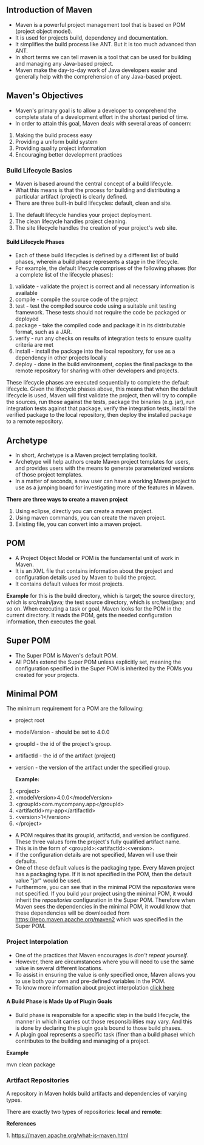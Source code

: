 ## Introduction of Maven

-   Maven is a powerful project management tool that is based on POM (project object model).
-   It is used for projects build, dependency and documentation.
-   It simplifies the build process like ANT. But it is too much advanced than ANT.
-   In short terms we can tell maven is a tool that can be used for building and managing any Java-based project.
-   Maven make the day-to-day work of Java developers easier and generally help with the comprehension of any Java-based project.

## Maven's Objectives

-   Maven's primary goal is to allow a developer to comprehend the complete state of a development effort in the shortest period of time.
-   In order to attain this goal, Maven deals with several areas of concern:
1.  Making the build process easy
2.  Providing a uniform build system
3.  Providing quality project information
4.  Encouraging better development practices

### Build Lifecycle Basics

-   Maven is based around the central concept of a build lifecycle.
-   What this means is that the process for building and distributing a particular artifact (project) is clearly defined.
-   There are three built-in build lifecycles: default, clean and site.
1.  The default lifecycle handles your project deployment.
2.  The clean lifecycle handles project cleaning.
3.  The site lifecycle handles the creation of your project's web site.

#### **Build Lifecycle Phases**

-   Each of these build lifecycles is defined by a different list of build phases, wherein a build phase represents a stage in the lifecycle.
-   For example, the default lifecycle comprises of the following phases (for a complete list of the lifecycle phases):
1.  validate - validate the project is correct and all necessary information is available
2.  compile - compile the source code of the project
3.  test - test the compiled source code using a suitable unit testing framework. These tests should not require the code be packaged or deployed
4.  package - take the compiled code and package it in its distributable format, such as a JAR.
5.  verify - run any checks on results of integration tests to ensure quality criteria are met
6.  install - install the package into the local repository, for use as a dependency in other projects locally
7.  deploy - done in the build environment, copies the final package to the remote repository for sharing with other developers and projects.

These lifecycle phases are executed sequentially to complete the default lifecycle. Given the lifecycle phases above, this means that when the default lifecycle is used, Maven will first validate the project, then will try to compile the sources, run those against the tests, package the binaries (e.g. jar), run integration tests against that package, verify the integration tests, install the verified package to the local repository, then deploy the installed package to a remote repository.

## Archetype

-   In short, Archetype is a Maven project templating toolkit.
-   Archetype will help authors create Maven project templates for users, and provides users with the means to generate parameterized versions of those project templates.
-   In a matter of seconds, a new user can have a working Maven project to use as a jumping board for investigating more of the features in Maven.

**There are three ways to create a maven project**

1.  Using eclipse, directly you can create a maven project.
2.  Using maven commands, you can create the maven project.
3.  Existing file, you can convert into a maven project.

## POM

-   A Project Object Model or POM is the fundamental unit of work in Maven.
-   It is an XML file that contains information about the project and configuration details used by Maven to build the project.
-   It contains default values for most projects.

**Example** for this is the build directory, which is target; the source directory, which is src/main/java; the test source directory, which is src/test/java; and so on. When executing a task or goal, Maven looks for the POM in the current directory. It reads the POM, gets the needed configuration information, then executes the goal.

## Super POM

-   The Super POM is Maven's default POM.
-   All POMs extend the Super POM unless explicitly set, meaning the configuration specified in the Super POM is inherited by the POMs you created for your projects.

## Minimal POM

The minimum requirement for a POM are the following:

-   project root
-   modelVersion - should be set to 4.0.0
-   groupId - the id of the project's group.
-   artifactId - the id of the artifact (project)
-   version - the version of the artifact under the specified group.

    **Example:**

1.  \<project\>
2.  \<modelVersion\>4.0.0\</modelVersion\>
3.  \<groupId\>com.mycompany.app\</groupId\>
4.  \<artifactId\>my-app\</artifactId\>
5.  \<version\>1\</version\>
6.  \</project\>
-   A POM requires that its groupId, artifactId, and version be configured. These three values form the project's fully qualified artifact name.
-   This is in the form of \<groupId\>:\<artifactId\>:\<version\>.
-   if the configuration details are not specified, Maven will use their defaults.
-   One of these default values is the packaging type. Every Maven project has a packaging type. If it is not specified in the POM, then the default value "jar" would be used.
-   Furthermore, you can see that in the minimal POM the *repositories* were not specified. If you build your project using the minimal POM, it would inherit the *repositories* configuration in the Super POM. Therefore when Maven sees the dependencies in the minimal POM, it would know that these dependencies will be downloaded from https://repo.maven.apache.org/maven2 which was specified in the Super POM.

### Project Interpolation

-   One of the practices that Maven encourages is *don't repeat yourself*.
-   However, there are circumstances where you will need to use the same value in several different locations.
-   To assist in ensuring the value is only specified once, Maven allows you to use both your own and pre-defined variables in the POM.
-   To know more information about project interpolation [click here](https://maven.apache.org/guides/introduction/introduction-to-the-pom.html#Project_Interpolation)

#### **A Build Phase is Made Up of Plugin Goals**

-   Build phase is responsible for a specific step in the build lifecycle, the manner in which it carries out those responsibilities may vary. And this is done by declaring the plugin goals bound to those build phases.
-   A plugin goal represents a specific task (finer than a build phase) which contributes to the building and managing of a project.

**Example**

mvn clean package

### Artifact Repositories

A repository in Maven holds build artifacts and dependencies of varying types.

There are exactly two types of repositories: **local** and **remote**:

**References**

1\. https://maven.apache.org/what-is-maven.html
